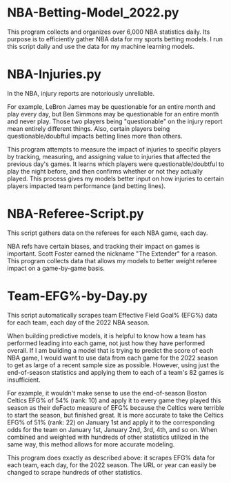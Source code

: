 # NBA-Betting-Model_2022.py
This program collects and organizes over 6,000 NBA statistics daily. Its purpose is to efficiently gather NBA data for my sports betting models. I run this script daily and use the data for my machine learning models.

# NBA-Injuries.py
In the NBA, injury reports are notoriously unreliable. 

For example, LeBron James may be questionable for an entire month and play every day, but Ben Simmons may be questionable for an entire month and never play. Those two players being "questionable" on the injury report mean entirely different things. Also, certain players being questionable/doubftul impacts betting lines more than others.

This program attempts to measure the impact of injuries to specific players by tracking, measuring, and assigning value to injuries that affected the previous day's games. It learns which players were questionable/doubtful to play the night before, and then confirms whether or not they actually played. This process gives my models better input on how injuries to certain players impacted team performance (and betting lines).

# NBA-Referee-Script.py
This script gathers data on the referees for each NBA game, each day.

NBA refs have certain biases, and tracking their impact on games is important. Scott Foster earned the nickname "The Extender" for a reason. This program collects data that allows my models to better weight referee impact on a game-by-game basis.

# Team-EFG%-by-Day.py
This script automatically scrapes team Effective Field Goal% (EFG%) data for each team, each day of the 2022 NBA season.

When building predictive models, it is helpful to know how a team has performed leading into each game, not just how they have performed overall. If I am building a model that is trying to predict the score of each NBA game, I would want to use data from each game for the 2022 season to get as large of a recent sample size as possible. However, using just the end-of-season statistics and applying them to each of a team's 82 games is insufficient.

For example, it wouldn't make sense to use the end-of-season Boston Celtics EFG% of 54% (rank: 10) and apply it to every game they played this season as their deFacto measure of EFG% because the Celtics were terrible to start the season, but finished great. It is more accurate to take the Celtics EFG% of 51% (rank: 22) on January 1st and apply it to the corresponding odds for the team on January 1st, January 2nd, 3rd, 4th, and so on. When combined and weighted with hundreds of other statistics utilized in the same way, this method allows for more accurate modeling.

This program does exactly as described above: it scrapes EFG% data for each team, each day, for the 2022 season. The URL or year can easily be changed to scrape hundreds of other statistics.
